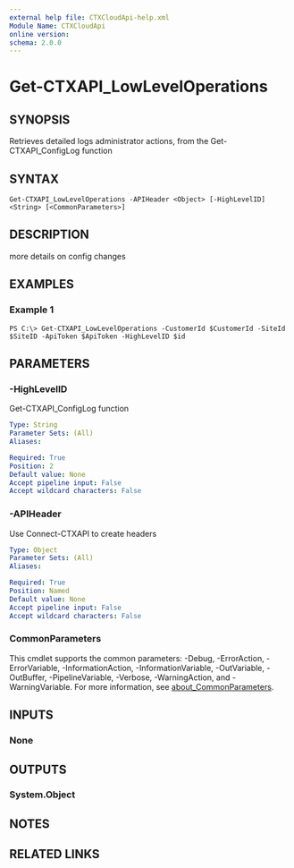 ```yaml
---
external help file: CTXCloudApi-help.xml
Module Name: CTXCloudApi
online version:
schema: 2.0.0
---
```


# Get-CTXAPI_LowLevelOperations

## SYNOPSIS
Retrieves detailed logs  administrator actions, from the Get-CTXAPI_ConfigLog function

## SYNTAX

```
Get-CTXAPI_LowLevelOperations -APIHeader <Object> [-HighLevelID] <String> [<CommonParameters>]
```

## DESCRIPTION
more details on config changes

## EXAMPLES

### Example 1
```
PS C:\> Get-CTXAPI_LowLevelOperations -CustomerId $CustomerId -SiteId $SiteID -ApiToken $ApiToken -HighLevelID $id
```

## PARAMETERS

### -HighLevelID
Get-CTXAPI_ConfigLog function

```yaml
Type: String
Parameter Sets: (All)
Aliases:

Required: True
Position: 2
Default value: None
Accept pipeline input: False
Accept wildcard characters: False
```

### -APIHeader
Use Connect-CTXAPI to create headers


```yaml
Type: Object
Parameter Sets: (All)
Aliases:

Required: True
Position: Named
Default value: None
Accept pipeline input: False
Accept wildcard characters: False
```

### CommonParameters
This cmdlet supports the common parameters: -Debug, -ErrorAction, -ErrorVariable, -InformationAction, -InformationVariable, -OutVariable, -OutBuffer, -PipelineVariable, -Verbose, -WarningAction, and -WarningVariable. For more information, see [about_CommonParameters](http://go.microsoft.com/fwlink/?LinkID=113216).

## INPUTS

### None
## OUTPUTS

### System.Object
## NOTES

## RELATED LINKS
